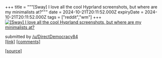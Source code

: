 +++
title = """[Sway] I love all the cool Hyprland screenshots, but where are my minimalists at?"""
date = 2024-10-21T20:11:52.000Z
expiryDate = 2024-10-21T20:11:52.000Z
tags = ["reddit","wm"]
+++
[![[Sway] I love all the cool Hyprland screenshots, but where are my minimalists at?](https://preview.redd.it/xg00fbct26wd1.png?width=640&crop=smart&auto=webp&s=75a8cfc7118e0fe5d89453c1360fc73f896658a2 "[Sway] I love all the cool Hyprland screenshots, but where are my minimalists at?")](https://www.reddit.com/r/unixporn/comments/1g8zhq9/sway_i_love_all_the_cool_hyprland_screenshots_but/)

submitted by [/u/DirectDemocracy84](https://www.reddit.com/user/DirectDemocracy84)  
[\[link\]](https://i.redd.it/xg00fbct26wd1.png) [\[comments\]](https://www.reddit.com/r/unixporn/comments/1g8zhq9/sway_i_love_all_the_cool_hyprland_screenshots_but/)

[[source]](https://www.reddit.com/r/unixporn/comments/1g8zhq9/sway_i_love_all_the_cool_hyprland_screenshots_but/)
